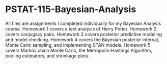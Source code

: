 # PSTAT-115-Bayesian-Analysis
All files are assignments I completed individually for my Bayesian Analysis course. 
Homework 1 covers a text analysis of Harry Potter.
Homework 2 covers conjugacy pairs.
Homework 3 covers posterior predictive modeling and model checking.
Homework 4 covers the Bayesian posterior interval, Monte Carlo sampling, and implementing STAN models.
Homework 5 covers Markov chain Monte Carlo, the Metropolis-Hastings Algorithm, pooling estimators, and shrinkage plots.
